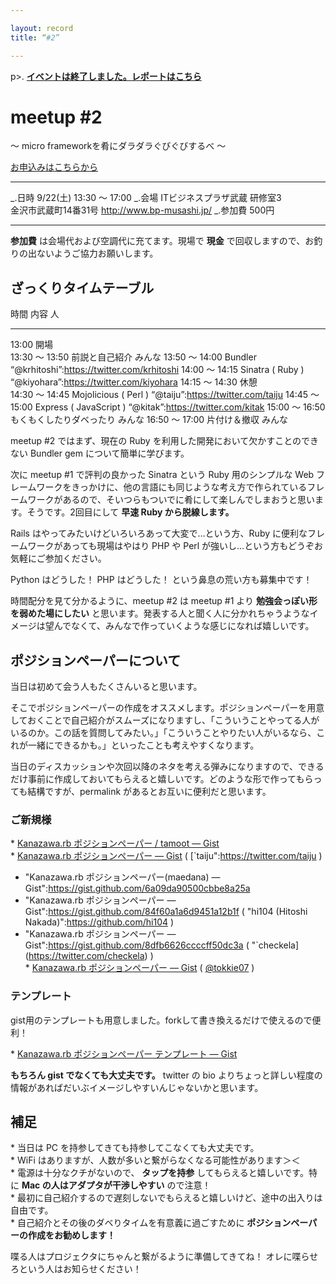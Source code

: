 ```yaml
---

layout: record
title: “#2”

---
```


p\>.
<a href="./report.html"><strong>イベントは終了しました。レポートはこちら</strong></a>

meetup #2
==========

〜 micro frameworkを肴にダラダラぐびぐびするべ 〜

[お申込みはこちらから](http://kzrb.doorkeeper.jp/events/1642)

  ----------- ---------------------------------------------------
  \_.日時     9/22(土) 13:30 〜 17:00
  \_.会場     ITビジネスプラザ武蔵 研修室3<br>金沢市武蔵町14番31号 <a href="http://www.bp-musashi.jp/">http://www.bp-musashi.jp/</a>
  \_.参加費   500円
  ----------- ---------------------------------------------------

**参加費** は会場代および空調代に充てます。現場で **現金**
で回収しますので、お釣りの出ないようご協力お願いします。

ざっくりタイムテーブル
----------------------

  時間             内容                       人
  ---------------- -------------------------- --------------------------------------------
  13:00            開場                       
  13:30 〜 13:50   前説と自己紹介             みんな
  13:50 〜 14:00   Bundler                    “@krhitoshi”:https://twitter.com/krhitoshi
  14:00 〜 14:15   Sinatra ( Ruby )           “@kiyohara”:https://twitter.com/kiyohara
  14:15 〜 14:30   休憩                       
  14:30 〜 14:45   Mojolicious ( Perl )       “@taiju”:https://twitter.com/taiju
  14:45 〜 15:00   Express ( JavaScript )     “@kitak”:https://twitter.com/kitak
  15:00 〜 16:50   もくもくしたりダベったり   みんな
  16:50 〜 17:00   片付け＆撤収               みんな

meetup #2 ではまず、現在の Ruby
を利用した開発において欠かすことのできない Bundler gem
について簡単に学びます。

次に meetup #1 で評判の良かった Sinatra という Ruby 用のシンプルな Web
フレームワークをきっかけに、他の言語にも同じような考え方で作られているフレームワークがあるので、そいつらもついでに肴にして楽しんでしまおうと思います。そうです。2回目にして
**早速 Ruby から脱線します。**

Rails はやってみたいけどいろいろあって大変で…という方、Ruby
に便利なフレームワークがあっても現場はやはり PHP や Perl
が強いし…という方もどうぞお気軽にご参加ください。

Python はどうした！ PHP はどうした！ という鼻息の荒い方も募集中です！

時間配分を見て分かるように、meetup #2 は meetup #1 より
**勉強会っぽい形を弱めた場にしたい**
と思います。発表する人と聞く人に分かれちゃうようなイメージは望んでなくて、みんなで作っていくような感じになれば嬉しいです。

ポジションペーパーについて
--------------------------

当日は初めて会う人もたくさんいると思います。

そこでポジションペーパーの作成をオススメします。ポジションペーパーを用意しておくことで自己紹介がスムーズになりますし、「こういうことやってる人がいるのか。この話を質問してみたい。」「こういうことやりたい人がいるなら、これが一緒にできるかも。」といったことも考えやすくなります。

当日のディスカッションや次回以降のネタを考える弾みになりますので、できるだけ事前に作成しておいてもらえると嬉しいです。どのような形で作ってもらっても結構ですが、permalink
があるとお互いに便利だと思います。

### ご新規様

\* [Kanazawa.rb ポジションペーパー / tamoot —
Gist](https://gist.github.com/c8dc61f747ab79c9c58d)\
 \* [Kanazawa.rb ポジションペーパー —
Gist](https://gist.github.com/103a83bcb57743fa814c) (
[`taiju":https://twitter.com/taiju )
 * "Kanazawa.rb ポジションペーパー(maedana) — Gist":https://gist.github.com/6a09da90500cbbe8a25a
 * "Kanazawa.rb ポジションペーパー  — Gist":https://gist.github.com/84f60a1a6d9451a12b1f ( "hi104 (Hitoshi Nakada)":https://github.com/hi104 )
 * "Kanazawa.rb ポジションペーパー  — Gist":https://gist.github.com/8dfb6626ccccff50dc3a ( "`checkela](https://twitter.com/checkela)
)\
 \* [Kanazawa.rb ポジションペーパー —
Gist](https://gist.github.com/a7ea2f9565c4e8975ef1) (
[@tokkie07](https://twitter.com/tokkie07) )

### テンプレート

gist用のテンプレートも用意しました。forkして書き換えるだけで使えるので便利！

\* [Kanazawa.rb ポジションペーパー テンプレート —
Gist](https://gist.github.com/5a523ec3180002229a32)

**もちろん gist でなくても大丈夫です。** twitter の bio
よりちょっと詳しい程度の情報があればだいぶイメージしやすいんじゃないかと思います。

補足
----

\* 当日は PC を持参してきても持参してこなくても大丈夫です。\
 \* WiFi はありますが、人数が多いと繋がらなくなる可能性があります＞＜\
 \* 電源は十分なクチがないので、 **タップを持参**
してもらえると嬉しいです。特に **Mac の人はアダプタが干渉しやすい**
ので注意！\
 \*
最初に自己紹介するので遅刻しないでもらえると嬉しいけど、途中の出入りは自由です。\
 \* 自己紹介とその後のダベりタイムを有意義に過ごすために
**ポジションペーパーの作成をお勧めします！**

喋る人はプロジェクタにちゃんと繋がるように準備してきてね！
オレに喋らせろという人はお知らせください！
